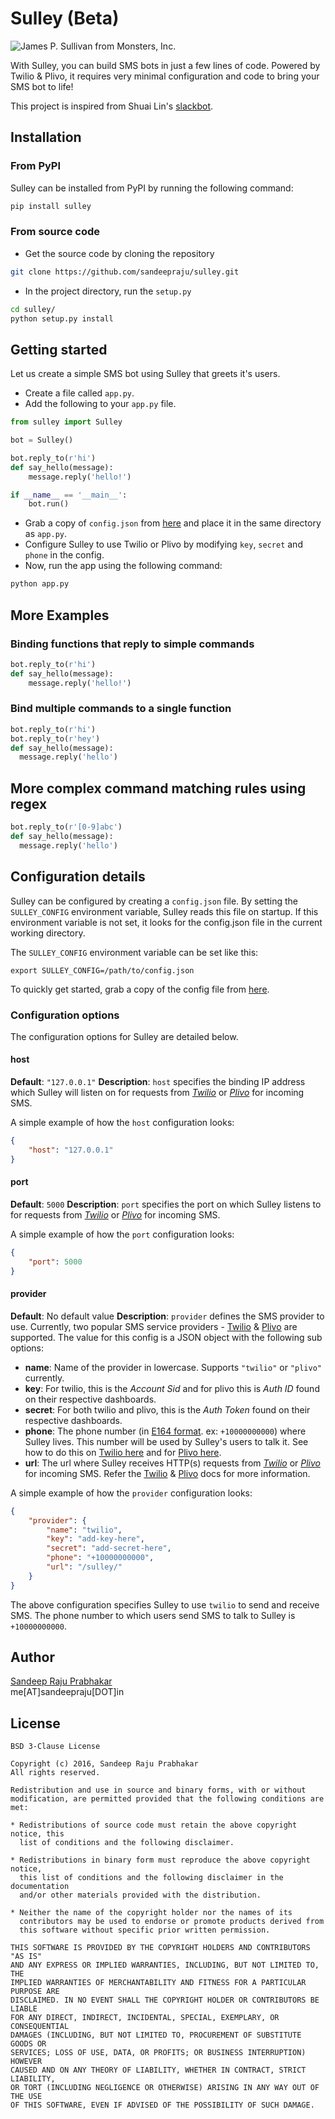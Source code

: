 Sulley (Beta)
=========================

![James P. Sullivan from Monsters, Inc.](http://i.imgur.com/KvSWLHo.png)

With Sulley, you can build SMS bots in just a few lines of code. Powered by Twilio & Plivo, it requires very minimal configuration and code to bring your SMS bot to life!

This project is inspired from Shuai Lin's [slackbot](https://github.com/lins05/slackbot).

## Installation

### From PyPI

Sulley can be installed from PyPI by running the following command:

```bash
pip install sulley
```

### From source code

* Get the source code by cloning the repository

```bash
git clone https://github.com/sandeepraju/sulley.git
```

* In the project directory, run the `setup.py`

```bash
cd sulley/
python setup.py install
```

## Getting started

Let us create a simple SMS bot using Sulley that greets it's users.

* Create a file called `app.py`.
* Add the following to your `app.py` file.

```python
from sulley import Sulley

bot = Sulley()

bot.reply_to(r'hi')
def say_hello(message):
    message.reply('hello!')

if __name__ == '__main__':
    bot.run()
```

* Grab a copy of `config.json` from [here](./config.json) and place it in the same directory as `app.py`.
* Configure Sulley to use Twilio or Plivo by modifying `key`, `secret` and `phone` in the config.
* Now, run the app using the following command:

```bash
python app.py
```

## More Examples

### Binding functions that reply to simple commands

```python
bot.reply_to(r'hi')
def say_hello(message):
    message.reply('hello!')
```

### Bind multiple commands to a single function

```python
bot.reply_to(r'hi')
bot.reply_to(r'hey')
def say_hello(message):
  message.reply('hello')
```

## More complex command matching rules using regex

```python
bot.reply_to(r'[0-9]abc')
def say_hello(message):
  message.reply('hello')
```

## Configuration details

Sulley can be configured by creating a `config.json` file. By setting the `SULLEY_CONFIG` environment variable, Sulley reads this file on startup. If this environment variable is not set, it looks for the config.json file in the current working directory.

The `SULLEY_CONFIG` environment variable can be set like this:

```
export SULLEY_CONFIG=/path/to/config.json
```

To quickly get started, grab a copy of the config file from [here](./config.json).

### Configuration options

The configuration options for Sulley are detailed below.

#### host

__Default__: `"127.0.0.1"`
__Description__: `host` specifies the binding IP address which Sulley will listen on for requests from [_Twilio_](https://www.twilio.com) or [_Plivo_](https://www.plivo.com) for incoming SMS.

A simple example of how the `host` configuration looks:

```json
{
    "host": "127.0.0.1"
}
```

#### port

__Default__: `5000`
__Description__: `port` specifies the port on which Sulley listens to for requests from [_Twilio_](https://www.twilio.com) or [_Plivo_](https://www.plivo.com) for incoming SMS.

A simple example of how the `port` configuration looks:

```json
{
    "port": 5000
}
```

#### provider

__Default__: No default value
__Description__: `provider` defines the SMS provider to use. Currently, two popular SMS service providers - [Twilio](https://www.twilio.com) & [Plivo](https://www.plivo.com) are supported. The value for this config is a JSON object with the following sub options:

* __name__: Name of the provider in lowercase. Supports `"twilio"` or `"plivo"` currently.
* __key__: For twilio, this is the _Account Sid_ and for plivo this is _Auth ID_ found on their respective dashboards.
* __secret__: For both twilio and plivo, this is the _Auth Token_ found on their respective dashboards.
* __phone__: The phone number (in [E164 format](https://en.wikipedia.org/wiki/E.164). ex: `+10000000000`) where Sulley lives. This number will be used by Sulley's users to talk it. See how to do this on [Twilio here](https://www.twilio.com/help/faq/sms/how-do-i-assign-my-twilio-number-to-my-sms-application) and for [Plivo here](https://www.plivo.com/docs/getting-started/receive-an-sms/#create-an-application).
* __url__: The url where Sulley receives HTTP(s) requests from [_Twilio_](https://www.twilio.com) or [_Plivo_](https://www.plivo.com) for incoming SMS. Refer the [Twilio](https://www.twilio.com/help/faq/sms/how-do-i-assign-my-twilio-number-to-my-sms-application) & [Plivo](https://www.plivo.com/docs/getting-started/receive-an-sms/#create-an-application) docs for more information.

A simple example of how the `provider` configuration looks:

```json
{
    "provider": {
        "name": "twilio",
        "key": "add-key-here",
        "secret": "add-secret-here",
        "phone": "+10000000000",
        "url": "/sulley/"
    }
}
```

The above configuration specifies Sulley to use `twilio` to send and receive SMS. The phone number to which users send SMS to talk to Sulley is `+10000000000`.

## Author

[Sandeep Raju Prabhakar](https://twitter.com/sandeeprajup)  
me[AT]sandeepraju[DOT]in

## License

```
BSD 3-Clause License

Copyright (c) 2016, Sandeep Raju Prabhakar
All rights reserved.

Redistribution and use in source and binary forms, with or without
modification, are permitted provided that the following conditions are met:

* Redistributions of source code must retain the above copyright notice, this
  list of conditions and the following disclaimer.

* Redistributions in binary form must reproduce the above copyright notice,
  this list of conditions and the following disclaimer in the documentation
  and/or other materials provided with the distribution.

* Neither the name of the copyright holder nor the names of its
  contributors may be used to endorse or promote products derived from
  this software without specific prior written permission.

THIS SOFTWARE IS PROVIDED BY THE COPYRIGHT HOLDERS AND CONTRIBUTORS "AS IS"
AND ANY EXPRESS OR IMPLIED WARRANTIES, INCLUDING, BUT NOT LIMITED TO, THE
IMPLIED WARRANTIES OF MERCHANTABILITY AND FITNESS FOR A PARTICULAR PURPOSE ARE
DISCLAIMED. IN NO EVENT SHALL THE COPYRIGHT HOLDER OR CONTRIBUTORS BE LIABLE
FOR ANY DIRECT, INDIRECT, INCIDENTAL, SPECIAL, EXEMPLARY, OR CONSEQUENTIAL
DAMAGES (INCLUDING, BUT NOT LIMITED TO, PROCUREMENT OF SUBSTITUTE GOODS OR
SERVICES; LOSS OF USE, DATA, OR PROFITS; OR BUSINESS INTERRUPTION) HOWEVER
CAUSED AND ON ANY THEORY OF LIABILITY, WHETHER IN CONTRACT, STRICT LIABILITY,
OR TORT (INCLUDING NEGLIGENCE OR OTHERWISE) ARISING IN ANY WAY OUT OF THE USE
OF THIS SOFTWARE, EVEN IF ADVISED OF THE POSSIBILITY OF SUCH DAMAGE.

```
